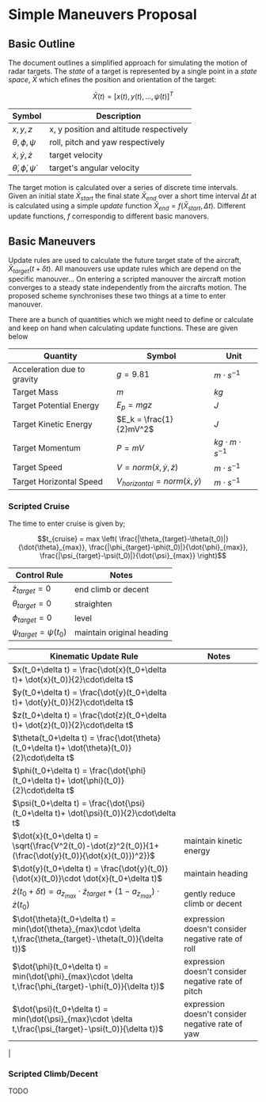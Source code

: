 # Simple Maneuvers Proposal

## Basic Outline
The document outlines a simplified approach for simulating the motion of radar targets.  The *state* of a target is represented by a single point in a *state space*, $\bar{X}$ which efines the position and orientation of the target:

$$
\bar{X}(t) = 
[
 x(t),
 y(t),
 ...,
 \dot{\psi}(t)]^T
$$

Symbol | Description
---    | ---
$x, y, z$ | x, y position and altitude respectively
$\theta, \phi, \psi$ | roll, pitch and yaw respectively
$\dot{x}, \dot{y}, \dot{z}$ | target velocity
$\dot{\theta}, \dot{\phi}, \dot{\psi}$ | target's angular velocity

The target motion is calculated over a series of discrete time intervals.  Given an initial state $\bar{X}_{start}$ the final state $\bar{X}_{end}$ over a short time interval $\Delta t$ at is calculated using a simple *update* function $\bar{X}_{end} = f(\bar{X}_{start},\Delta t)$.  Different update functions, $f$ correspondig to different basic manovers.

## Basic Maneuvers

Update rules are used to calculate the future target state of the aircraft, $\bar{X}_{target}(t+\delta t)$. All manouvers use update rules which are depend on the specific manouver...  On entering a scripted manouver the aircraft motion converges to a steady state independently from the aircrafts motion. The proposed scheme synchronises these two things at a time to enter manouver.

There are a bunch of quantities which we might need to define or calculate and keep on hand when calculating update functions.  These are given below

Quantity | Symbol | Unit
--- | --- | ---
Acceleration due to gravity | $g=9.81$ |  $m\cdot s^{-1}$
Target Mass | $m$ | $kg$
Target Potential Energy | $E_p =mgz$ | $J$
Target Kinetic Energy | $E_k = \frac{1}{2}mV^2$ | $J$
Target Momentum | $P = mV$ | $kg\cdot m\cdot s^{-1}$
Target Speed | $V= norm (\dot{x},\dot{y},\dot{z})$ | $m\cdot s^{-1}$
Target Horizontal Speed | $V_{horizontal} = norm (\dot{x},\dot{y})$| $m\cdot s^{-1}$
 
### Scripted Cruise

 The time to enter cruise is given by;

$$t_{cruise} = max \left( 
   \frac{|\theta_{target}-\theta(t_0)|}{\dot{\theta}_{max}},
   \frac{|\phi_{target}-\phi(t_0)|}{\dot{\phi}_{max}},
   \frac{|\psi_{target}-\psi(t_0)|}{\dot{\psi}_{max}}
\right)$$

Control Rule | Notes
--- | --- 
$\dot{z}_{target} = 0$ | end climb or decent
$\theta_{target} = 0$ | straighten
$\phi_{target} = 0$ | level
$\psi_{target} = \psi(t_0)$ | maintain original heading

Kinematic Update Rule | Notes
--- | ---
$x(t_0+\delta t) = \frac{\dot{x}(t_0+\delta t)+ \dot{x}(t_0)}{2}\cdot\delta t$ | 
$y(t_0+\delta t) = \frac{\dot{y}(t_0+\delta t)+ \dot{y}(t_0)}{2}\cdot\delta t$ | 
$z(t_0+\delta t) = \frac{\dot{z}(t_0+\delta t)+ \dot{z}(t_0)}{2}\cdot\delta t$ | 
$\theta(t_0+\delta t) = \frac{\dot{\theta}(t_0+\delta t)+ \dot{\theta}(t_0)}{2}\cdot\delta t$ |
$\phi(t_0+\delta t) = \frac{\dot{\phi}(t_0+\delta t)+ \dot{\phi}(t_0)}{2}\cdot\delta t$ | 
$\psi(t_0+\delta t) = \frac{\dot{\psi}(t_0+\delta t)+ \dot{\psi}(t_0)}{2}\cdot\delta t$ | 
$\dot{x}(t_0+\delta t) = \sqrt{\frac{V^2(t_0)-\dot{z}^2(t_0)}{1+(\frac{\dot{y}(t_0)}{\dot{x}(t_0)})^2}}$ | maintain kinetic energy
$\dot{y}(t_0+\delta t) = \frac{\dot{y}(t_0)}{\dot{x}(t_0)}\cdot \dot{x}(t_0+\delta t)$ | maintain heading
$\dot{z}(t_0+\delta t) = a_{z_{max}}\cdot\dot{z}_{target}+(1-a_{z_{max}})\cdot \dot{z}(t_0)$ | gently reduce climb or decent
$\dot{\theta}(t_0+\delta t) = min(\dot{\theta}_{max}\cdot \delta t,\frac{\theta_{target}-\theta(t_0)}{\delta t})$ | expression doesn't consider negative rate of roll
$\dot{\phi}(t_0+\delta t) = min(\dot{\phi}_{max}\cdot \delta t,\frac{\phi_{target}-\phi(t_0)}{\delta t})$ | expression doesn't consider negative rate of pitch
$\dot{\psi}(t_0+\delta t) = min(\dot{\psi}_{max}\cdot \delta t,\frac{\psi_{target}-\psi(t_0)}{\delta t})$ | expression doesn't consider negative rate of yaw
|

### Scripted Climb/Decent
 TODO



